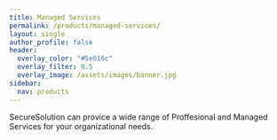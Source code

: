 ```yaml
---
title: Managed Services
permalink: /products/managed-services/
layout: single
author_profile: false
header:
  overlay_color: "#5e616c"
  overlay_filter: 0.5
  overlay_image: /assets/images/banner.jpg
sidebar:
  nav: products
---
```


SecureSolution can provice a wide range of Proffesional and Managed Services for your organizational needs.